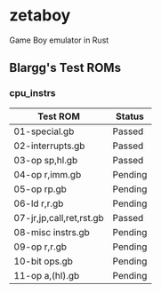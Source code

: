 # zetaboy
Game Boy emulator in Rust

## Blargg's Test ROMs

### cpu_instrs

| Test ROM                 | Status  |
|--------------------------|---------|
| 01-special.gb            | Passed  |
| 02-interrupts.gb         | Passed  |
| 03-op sp,hl.gb           | Passed  |
| 04-op r,imm.gb           | Pending |
| 05-op rp.gb              | Pending |
| 06-ld r,r.gb             | Pending |
| 07-jr,jp,call,ret,rst.gb | Passed  |
| 08-misc instrs.gb        | Pending |
| 09-op r,r.gb             | Pending |
| 10-bit ops.gb            | Pending |
| 11-op a,(hl).gb          | Pending |